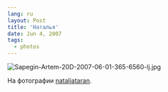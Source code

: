 ```yaml
---
lang: ru
layout: Post
title: 'Наталья'
date: Jun 4, 2007
tags:
  - photos
---
```


![Sapegin-Artem-20D-2007-06-01-365-6560-lj.jpg](upload://Sapegin-Artem-20D-2007-06-01-365-6560-lj.jpg)

На фотографии [nataliataran](http://nataliataran.livejournal.com/).
